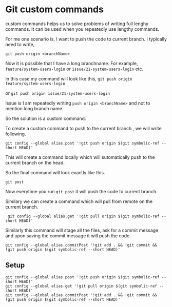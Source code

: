 # Git custom commands

custom commands helps us to solve problems of writing full lenghy commands.
It can be used when you repeatedly use lengthy commands. 

For me one scenario is, I want to push the code to current branch.
I typically need to write, 
```
git push origin <branchName>
```
Now it is possible that I have a long branchname. 
For example, `feature/system-users-login` or `issue/21-system-users-login` etc.

In this case my command will look like this, `git push origin feature/system-users-login` 

or `git push origin issue/21-system-users-login`

Issue is I am repeatedly writing `push origin <branchName>` and not to mention long branch name.

So the solution is a custom command. 

To create a custom command to push to the current branch , we will write following. 
     
```
git config --global alias.post '!git push origin $(git symbolic-ref --short HEAD)'
```

This will create a command locally which will sutomatically push to the current branch on the head.

So the final command will look exactly like this. 
```
git post
```

Now everytime you run `git post` it will push the code to current branch. 


Similary we can create a command which will pull from remote on the current branch.

```
 git config --global alias.get '!git pull origin $(git symbolic-ref --short HEAD)'
```

Similarly this command will stage all the files, ask for a commit message and upon saving the commit message it will push the code.
```
git config --global alias.commitPost '!git add . && !git commit && !git push origin $(git symbolic-ref --short HEAD)'
```

## Setup

```
git config --global alias.post '!git push origin $(git symbolic-ref --short HEAD)'
git config --global alias.get '!git pull origin $(git symbolic-ref --short HEAD)'
git config --global alias.commitPost '!git add . && !git commit && !git push origin $(git symbolic-ref --short HEAD)'
```


